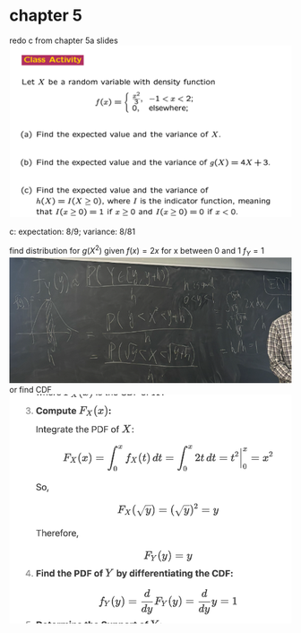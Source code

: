 # chapter 5 

redo c from chapter 5a slides
![](z_attachments/Pasted%20image%2020250403115354.png)

c: expectation: 8/9; variance: 8/81

find distribution for $g(X^2)$ given $f(x) = 2x$ for x between 0 and 1
	$f_Y = 1$ 
	![](z_attachments/Pasted%20image%2020250403115752.png)
	or find CDF
	![](z_attachments/Pasted%20image%2020250403120220.png)